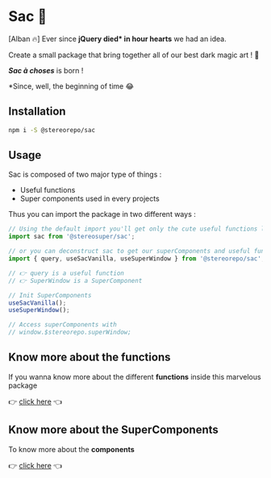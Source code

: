 # Sac 🎒

[Alban 🔥] Ever since **jQuery died\* in hour hearts** we had an idea.

Create a small package that bring together all of our best dark magic art ! 🔮

**_Sac à choses_** is born !

\*Since, well, the beginning of time 😂

## Installation

```sh
npm i -S @stereorepo/sac
```

## Usage

Sac is composed of two major type of things :

-   Useful functions
-   Super components used in every projects

Thus you can import the package in two different ways :

```js
// Using the default import you'll get only the cute useful functions like: query, camelize, supportsWebp, forEach, etc
import sac from '@stereosuper/sac';

// or you can deconstruct sac to get our superComponents and useful functions
import { query, useSacVanilla, useSuperWindow } from '@stereorepo/sac';

// 👉 query is a useful function
// 👉 SuperWindow is a SuperComponent

// Init SuperComponents
useSacVanilla();
useSuperWindow();

// Access superComponents with
// window.$stereorepo.superWindow;
```

## Know more about the functions

If you wanna know more about the different **functions** inside this marvelous package

👉 [click here](https://github.com/stereosuper/stereorepo/tree/master/packages/sac/src) 👈

## Know more about the SuperComponents

To know more about the **components**

👉 [click here](https://github.com/stereosuper/stereorepo/tree/master/packages/sac/src/components) 👈
